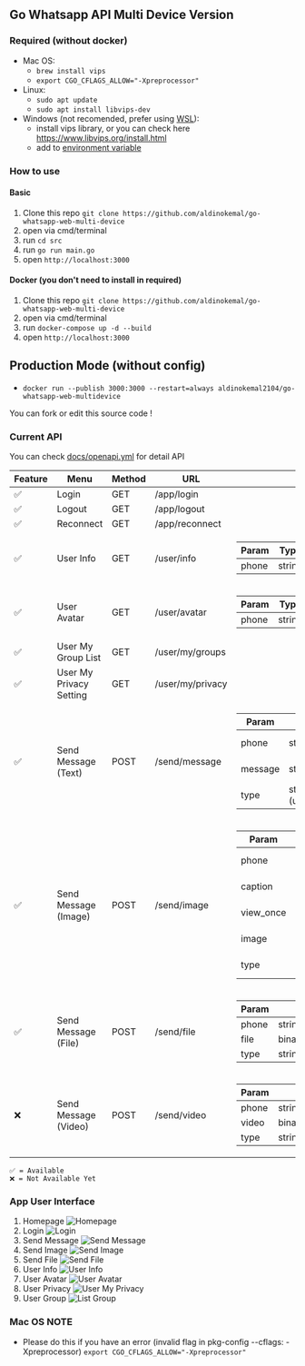 ## Go Whatsapp API Multi Device Version

### Required (without docker)

- Mac OS:
    - `brew install vips`
    - `export CGO_CFLAGS_ALLOW="-Xpreprocessor"`
- Linux:
    - `sudo apt update`
    - `sudo apt install libvips-dev`
- Windows (not recomended, prefer using [WSL](https://docs.microsoft.com/en-us/windows/wsl/install)):
    - install vips library, or you can check here https://www.libvips.org/install.html
    - add to [environment variable](https://www.google.com/search?q=windows+add+to+environment+path)

### How to use

#### Basic

1. Clone this repo `git clone https://github.com/aldinokemal/go-whatsapp-web-multi-device`
2. open via cmd/terminal
3. run `cd src`
4. run `go run main.go`
5. open `http://localhost:3000`

#### Docker (you don't need to install in required)

1. Clone this repo `git clone https://github.com/aldinokemal/go-whatsapp-web-multi-device`
2. open via cmd/terminal
3. run `docker-compose up -d --build`
4. open `http://localhost:3000`

## Production Mode (without config)
- `docker run --publish 3000:3000 --restart=always aldinokemal2104/go-whatsapp-web-multidevice`

You can fork or edit this source code !

### Current API
You can check [docs/openapi.yml](./docs/openapi.yaml) for detail API

| Feature | Menu                    | Method | URL              | Payload                                                                                                                                                                                                                                                                                                                                                                                                                                                                                                                                                         |
|---------|-------------------------|--------|------------------|-----------------------------------------------------------------------------------------------------------------------------------------------------------------------------------------------------------------------------------------------------------------------------------------------------------------------------------------------------------------------------------------------------------------------------------------------------------------------------------------------------------------------------------------------------------------|
| ✅       | Login                   | GET    | /app/login       |                                                                                                                                                                                                                                                                                                                                                                                                                                                                                                                                                                 |
| ✅       | Logout                  | GET    | /app/logout      |                                                                                                                                                                                                                                                                                                                                                                                                                                                                                                                                                                 |  
| ✅       | Reconnect               | GET    | /app/reconnect   |                                                                                                                                                                                                                                                                                                                                                                                                                                                                                                                                                                 | 
| ✅       | User Info               | GET    | /user/info       | <table> <thead> <tr> <th>Param</th> <th>Type</th> <th>Type</th> <th>Example</th> </tr></thead> <tbody> <tr> <td>phone</td><td>string</td><td>querystring</td><td>6289685024099</td></tr></tbody></table>                                                                                                                                                                                                                                                                                                                                                        |
| ✅       | User Avatar             | GET    | /user/avatar     | <table> <thead> <tr> <th>Param</th> <th>Type</th> <th>Type</th> <th>Example</th> </tr></thead> <tbody> <tr> <td>phone</td><td>string</td><td>querystring</td><td>6289685024099</td></tr></tbody></table>                                                                                                                                                                                                                                                                                                                                                        |
| ✅       | User My Group List      | GET    | /user/my/groups  |                                                                                                                                                                                                                                                                                                                                                                                                                                                                                                                                                                 |
| ✅       | User My Privacy Setting | GET    | /user/my/privacy |                                                                                                                                                                                                                                                                                                                                                                                                                                                                                                                                                                 |
| ✅       | Send Message (Text)     | POST   | /send/message    | <table> <thead> <tr> <th>Param</th> <th>Data Type</th> <th>Type</th> <th>Example</th> </tr></thead> <tbody> <tr> <td>phone</td><td>string</td><td>form-data</td><td>6289685024099</td></tr><tr> <td>message</td><td>string</td><td>form-data</td><td>Hello guys this is testing</td></tr><tr> <td>type</td><td>string (user/group)</td><td>form-data</td><td>user</td></tr></tbody></table>                                                                                                                                                                     |
| ✅       | Send Message (Image)    | POST   | /send/image      | <table> <thead> <tr> <th>Param</th> <th>Type</th> <th>Type</th> <th>Example</th> </tr></thead> <tbody> <tr> <td>phone</td><td>string</td><td>form-data</td><td>6289685024099</td></tr><tr> <td>caption</td><td>string</td><td>form-data</td><td>Hello guys this is caption</td></tr><tr> <td>view_once</td><td>bool</td><td>form-data</td><td>false</td></tr><tr> <td>image</td><td>binary</td><td>form-data</td><td>image/jpg,image/jpeg,image/png</td></tr><tr> <td>type</td><td>string (user/group)</td><td>form-data</td><td>user</td></tr></tbody></table> | 
| ✅       | Send Message (File)     | POST   | /send/file       | <table><thead><tr><th>Param</th><th>Type</th><th>Type</th><th>Example</th></tr></thead><tbody><tr><td>phone</td><td>string</td><td>form-data</td><td>6289685024099</td></tr><tr><td>file</td><td>binary</td><td>form-data</td><td>any (max: 10MB)</td></tr><tr> <td>type</td><td>string (user/group)</td><td>form-data</td><td>user</td></tr></tbody></table>                                                                                                                                                                                                   | 
| ❌       | Send Message (Video)    | POST   | /send/video      | <table><thead><tr><th>Param</th><th>Type</th><th>Type</th><th>Example</th></tr></thead><tbody><tr><td>phone</td><td>string</td><td>form-data</td><td>6289685024099</td></tr><tr><td>video</td><td>binary</td><td>form-data</td><td>mp4/avi/mkv</td></tr><tr> <td>type</td><td>string (user/group)</td><td>form-data</td><td>user</td></tr></tbody></table>                                                                                                                                                                                                      | 

```
✅ = Available
❌ = Not Available Yet
```

### App User Interface

1. Homepage  ![Homepage](https://i.ibb.co/xg6r0BV/Screen-Shot-2022-04-23-at-19-55-56.png)
2. Login  ![Login](https://i.ibb.co/Yp3YJKM/Screen-Shot-2022-02-13-at-12-55-54.png)
3. Send Message ![Send Message](https://i.ibb.co/YcSfvmP/Screen-Shot-2022-02-13-at-12-58-58.png)
4. Send Image ![Send Image](https://i.ibb.co/HDVJZSN/Screen-Shot-2022-02-13-at-12-59-06.png)
5. Send File ![Send File](https://i.ibb.co/XxNnsQ8/Screen-Shot-2022-02-13-at-12-59-14.png)
6. User Info  ![User Info](https://i.ibb.co/BC0mNT7/Screen-Shot-2022-02-13-at-13-00-57.png)
6. User Avatar  ![User Avatar](https://i.ibb.co/TkzPbLZ/Screen-Shot-2022-02-13-at-13-01-39.png)
7. User Privacy ![User My Privacy](https://i.ibb.co/RQcC5m9/Screen-Shot-2022-02-13-at-12-58-47.png)
8. User Group  ![List Group](https://i.ibb.co/jfkgKdG/Screen-Shot-2022-05-12-at-21-12-06.png)

### Mac OS NOTE

- Please do this if you have an error (invalid flag in pkg-config --cflags: -Xpreprocessor)
  `export CGO_CFLAGS_ALLOW="-Xpreprocessor"`
